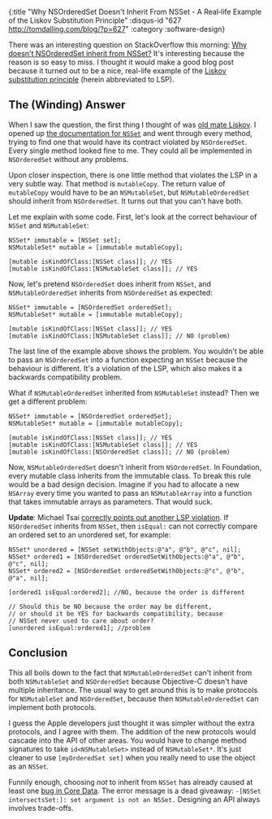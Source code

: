 {:title "Why NSOrderedSet Doesn't Inherit From NSSet - A Real‑life Example of the Liskov Substitution Principle"
 :disqus-id "627 http://tomdalling.com/blog/?p=627"
 :category :software-design}

There was an interesting question on StackOverflow this morning: [Why doesn't
NSOrderedSet inherit from NSSet?][] It's interesting because the reason is so
easy to miss. I thought it would make a good blog post because it turned out to
be a nice, real-life example of the [Liskov substitution principle][] (herein
abbreviated to LSP).

<!--more-->

The (Winding) Answer
--------------------

When I saw the question, the first thing I thought of was [old mate Liskov][].
I opened up [the documentation for `NSSet`][] and went through every method,
trying to find one that would have its contract violated by `NSOrderedSet`.
Every single method looked fine to me. They could all be implemented in
`NSOrderedSet` without any problems.

Upon closer inspection, there is one little method that violates the LSP in a
very subtle way. That method is `mutableCopy`. The return value of
`mutableCopy` would have to be an `NSMutableSet`, but `NSMutableOrderedSet`
should inherit from `NSOrderedSet`. It turns out that you can't have both.

Let me explain with some code. First, let's look at the correct behaviour of
`NSSet` and `NSMutableSet`:

```objc
NSSet* immutable = [NSSet set];
NSMutableSet* mutable = [immutable mutableCopy];

[mutable isKindOfClass:[NSSet class]]; // YES
[mutable isKindOfClass:[NSMutableSet class]]; // YES
```

Now, let's pretend `NSOrderedSet` does inherit from `NSSet`, and
`NSMutableOrderedSet` inherits from `NSOrderedSet` as expected:

```objc
NSSet* immutable = [NSOrderedSet orderedSet];
NSMutableSet* mutable = [immutable mutableCopy];

[mutable isKindOfClass:[NSSet class]]; // YES
[mutable isKindOfClass:[NSMutableSet class]]; // NO (problem)
```

The last line of the example above shows the problem. You wouldn't be able to
pass an `NSOrderedSet` into a function expecting an `NSSet` because the
behaviour is different. It's a violation of the LSP, which also makes it a
backwards compatibility problem.

What if `NSMutableOrderedSet` inherited from `NSMutableSet` instead? Then we
get a different problem:

```objc
NSSet* immutable = [NSOrderedSet orderedSet];
NSMutableSet* mutable = [immutable mutableCopy];

[mutable isKindOfClass:[NSSet class]]; // YES
[mutable isKindOfClass:[NSMutableSet class]]; // YES
[mutable isKindOfClass:[NSOrderedSet class]]; // NO (problem)
```

Now, `NSMutableOrderedSet` doesn't inherit from `NSOrderedSet`. In Foundation,
every mutable class inherits from the immutable class. To break this rule would
be a bad design decision. Imagine if you had to allocate a new `NSArray` every
time you wanted to pass an `NSMutableArray` into a function that takes
immutable arrays as parameters. That would suck.

**Update**: Michael Tsai [correctly points out another LSP violation][]. If
`NSOrderedSet` inherits from `NSSet`, then `isEqual:` can not correctly compare
an ordered set to an unordered set, for example:

```objc
NSSet* unordered = [NSSet setWithObjects:@"a", @"b", @"c", nil];
NSSet* ordered1 = [NSOrderedSet orderedSetWithObjects:@"a", @"b", @"c", nil];
NSSet* ordered2 = [NSOrderedSet orderedSetWithObjects:@"c", @"b", @"a", nil];

[ordered1 isEqual:ordered2]; //NO, because the order is different

// Should this be NO because the order may be different, 
// or should it be YES for backwards compatibility, because
// NSSet never used to care about order?
[unordered isEqual:ordered1]; //problem
```

Conclusion
----------

This all boils down to the fact that `NSMutableOrderedSet` can't inherit from
both `NSMutableSet` and `NSOrderedSet` because Objective-C doesn't have
multiple inheritance. The usual way to get around this is to make protocols for
`NSMutableSet` and `NSOrderedSet`, because then `NSMutableOrderedSet` can
implement both protocols. 

I guess the Apple developers just thought it was simpler without the extra
protocols, and I agree with them. The addition of the new protocols would
cascade into the API of other areas. You would have to change method signatures
to take `id<NSMutableSet>` instead of `NSMutableSet*`.  It's just cleaner
to use `[myOrderedSet set]` when you really need to use the object as an
`NSSet`.

Funnily enough, choosing *not* to inherit from `NSSet` has already caused at
least one [bug in Core Data][]. The error message is a dead giveaway: `-[NSSet
intersectsSet:]: set argument is not an NSSet.` Designing an API always
involves trade-offs.

[Why doesn't NSOrderedSet inherit from NSSet?]: http://stackoverflow.com/questions/11278995/why-doesnt-nsorderedset-inherit-from-nsset
[Liskov substitution principle]: http://tomdalling.com/blog/software-design/solid-class-design-the-liskov-substitution-principle
[old mate Liskov]: http://en.wikipedia.org/wiki/Liskov_substitution_principle "Liskov substitution principle"
[the documentation for `NSSet`]: https://developer.apple.com/library/mac/#documentation/Cocoa/Reference/Foundation/Classes/NSSet_Class/Reference/Reference.html
[correctly points out another LSP violation]: http://mjtsai.com/blog/2012/08/08/why-nsorderedset-doesnt-inherit-from-nsset/
[bug in Core Data]: http://stackoverflow.com/questions/7385439/problems-with-nsorderedset

